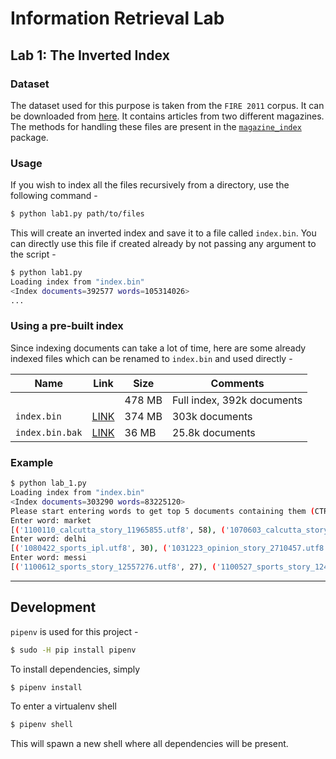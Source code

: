 # Information Retrieval Lab

## Lab 1: The Inverted Index

### Dataset

The dataset used for this purpose is taken from the `FIRE 2011` corpus. It can be downloaded from [here](http://www.isical.ac.in/~fire/data/docs/adhoc/en.docs.2011.tar.gpg). It contains articles from two different magazines. The methods for handling these files are present in the [`magazine_index`](magazine_index) package.

### Usage

If you wish to index all the files recursively from a directory, use the following command -

```bash
$ python lab1.py path/to/files
```

This will create an inverted index and save it to a file called `index.bin`. You can directly use this file if created already by not passing any argument to the script -

```bash
$ python lab1.py
Loading index from "index.bin"
<Index documents=392577 words=105314026>
...
```

### Using a pre-built index

Since indexing documents can take a lot of time, here are some already indexed files which can be renamed to `index.bin` and used directly -

| Name | Link | Size | Comments |
|------|------|------|----------|
|  |  | 478 MB | Full index, 392k documents |
| `index.bin` | [LINK](https://drive.google.com/open?id=0BxDMRh_L_8pOT055OVJZdXlUSjA) | 374 MB | 303k documents |
| `index.bin.bak` | [LINK](https://drive.google.com/open?id=0BxDMRh_L_8pOYmRKU0I5MWJhbG8) | 36 MB | 25.8k documents |

### Example

```bash
$ python lab_1.py
Loading index from "index.bin"
<Index documents=303290 words=83225120>
Please start entering words to get top 5 documents containing them (CTRL+C to exit) -
Enter word: market
[('1100110_calcutta_story_11965855.utf8', 58), ('1070603_calcutta_story_7858507.utf8', 31), ('1100326_opinion_story_12251777.utf8', 30), ('1050912_frontpage_story_5227346.utf8', 30), ('1040406_opinion_story_2948544.utf8', 29)]
Enter word: delhi
[('1080422_sports_ipl.utf8', 30), ('1031223_opinion_story_2710457.utf8', 28), ('1090225_sports_story_10587273.utf8', 22), ('1090812_sports_story_11351508.utf8', 21), ('1100223_sports_story_12140507.utf8', 21)]
Enter word: messi
[('1100612_sports_story_12557276.utf8', 27), ('1100527_sports_story_12492679.utf8', 17), ('1100619_sports_story_12582889.utf8', 17), ('1090529_calcutta_story_11031479.utf8', 16), ('1100613_frontpage_story_12560387.utf8', 12)]
```

---

## Development

`pipenv` is used for this project - 

```bash
$ sudo -H pip install pipenv
```

To install dependencies, simply

```bash
$ pipenv install
```

To enter a virtualenv shell

```bash
$ pipenv shell
```

This will spawn a new shell where all dependencies will be present.

